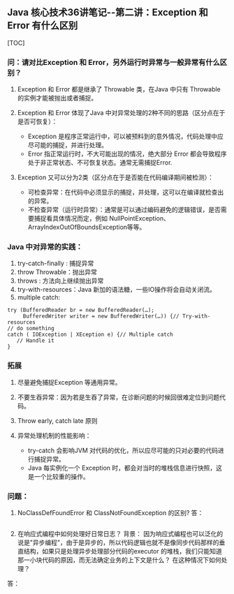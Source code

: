 ## Java 核心技术36讲笔记--第二讲：Exception 和Error 有什么区别
[TOC]

### 问：请对比Exception 和 Error，另外运行时异常与一般异常有什么区别？
1. Exception 和 Error 都是继承了 Throwable 类，在Java 中只有 Throwable 的实例才能被抛出或者捕捉。
2. Exception 和 Error 体现了Java 中对异常处理的2种不同的思路（区分点在于是否可恢复）：
	+ Exception 是程序正常运行中，可以被预料到的意外情况，代码处理中应尽可能的捕捉，并进行处理。
	+ Error 指正常运行时，不大可能出现的情况，绝大部分 Error 都会导致程序处于非正常状态、不可恢复状态。通常无需捕捉Error.

3. Exception 又可以分为2类（区分点在于是否能在代码编译期间被检测）：
	+ 可检查异常：在代码中必须显示的捕捉，并处理，这可以在编译就检查出的异常。
	+ 不检查异常（运行时异常）：通常是可以通过编码避免的逻辑错误，是否需要捕捉看具体情况而定，例如 NullPointException、ArrayIndexOutOfBoundsException等等。

### Java 中对异常的实践：
1. try-catch-finally : 捕捉异常
2. throw Throwable：抛出异常
3. throws : 方法向上继续抛出异常
4. try-with-resources：Java 新加的语法糖，一些IO操作将会自动关闭流。
5. multiple catch: 
```
try (BufferedReader br = new BufferedReader(…);
     BufferedWriter writer = new BufferedWriter(…)) {// Try-with-resources
// do something
catch ( IOException | XEception e) {// Multiple catch
   // Handle it
} 
```

### 拓展
1. 尽量避免捕捉Exception 等通用异常。

2. 不要生吞异常：因为若是生吞了异常，在诊断问题的时候回很难定位到问题代码。

3. Throw early, catch late 原则

4. 异常处理机制的性能影响：
	+ try-catch 会影响JVM 对代码的优化，所以应尽可能的只对必要的代码进行捕捉异常。
	+ Java 每实例化一个 Exception 时，都会对当时的堆栈信息进行快照，这是一个比较重的操作。

### 问题：
1. NoClassDefFoundError 和 ClassNotFoundException 的区别?
答：
```
```

2. 在响应式编程中如何处理好日常日志？
背景： 因为响应式编程也可以泛化的说是"异步编程"，由于是异步的，所以代码逻辑也就不是像同步代码那样的垂直结构，如果只是处理异步处理部分代码的executor 的堆栈，我们只能知道那一小块代码的原因，而无法确定业务的上下文是什么？
在这种情况下如何处理？

答： 
```
```
